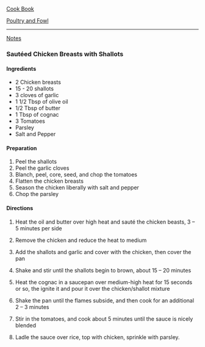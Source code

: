 [Cook Book](https://github.com/vmsmith/CookBook/blob/master/README.md)

[Poultry and Fowl](https://github.com/vmsmith/CookBook/blob/master/poultry_fowl.md)  

-----  

[Notes]()  

### Sautéed Chicken Breasts with Shallots   

#### Ingredients   
* 2 Chicken breasts   
* 15 - 20 shallots  
* 3 cloves of garlic   
* 1 1/2 Tbsp of olive oil     
* 1/2 Tbsp of butter     
* 1 Tbsp of cognac    
* 3 Tomatoes  
* Parsley  
* Salt and Pepper	 

#### Preparation  

1. Peel the shallots   
2. Peel the garlic cloves    
3. Blanch, peel, core, seed, and chop the tomatoes  
4. Flatten the chicken breasts  
5. Season the chicken liberally with salt and pepper  
6. Chop the parsley  

#### Directions  

1. Heat the oil and butter over high heat and sauté the chicken beasts, 3 – 5 minutes per side

2. Remove the chicken and reduce the heat to medium  

3. Add the shallots and garlic and cover with the chicken, then cover the pan      

4. Shake and stir until the shallots begin to brown, about 15 – 20 minutes  

5. Heat the cognac in a saucepan over medium-high heat for 15 seconds or so, the ignite it and pour it over the chicken/shallot mixture    

6. Shake the pan until the flames subside, and then cook for an additional 2 – 3 minutes

7. Stir in the tomatoes, and cook about 5 minutes until the sauce is nicely blended  

8. Ladle the sauce over rice, top with chicken, sprinkle with parsley.


